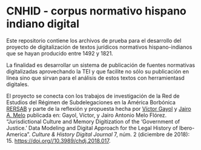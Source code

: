 # CNHID - corpus normativo hispano indiano digital
 
Este repositorio contiene los archivos de prueba para
el desarrollo del proyecto de digitalización de textos jurídicos 
normativos hispano-indianos que se hayan producido entre 1492 y 1821.
 
La finalidad es desarrollar un sistema de publicación de fuentes 
normativas digitalizadas aprovechando la TEI y que facilite no sólo 
su publicación en línea sino que sirvan para el análisis de estos
textos con herramientasd digitales.
 
El proyecto se conecta con los trabajos de investigación de la Red de Estudios
del Régimen de Subdelegaciones en la América Borbónica [RERSAB](http://www.rersab.org/)
y parte de la reflexión y propuesta hecha por [Víctor Gayol](https://victorgayol.net/) y [Jairo A. Melo](http://jairomelo.com/)
publicada en: Gayol, Víctor, y Jairo Antonio Melo Flórez.
“Jurisdictional Culture and Memory Digitization of the ‘Government of Justice.’ Data Modeling and Digital Approach for the Legal History of Ibero-America”. *Culture & History Digital Journal* 7, núm. 2 (diciembre de 2018): 15. <https://doi.org//10.3989/chdj.2018.017>.
